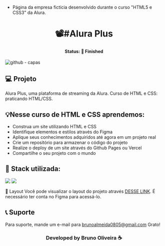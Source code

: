 

- Página da empresa fictícia desenvolvido durante o curso "HTML5 e CSS3" da Alura.


<h1 align="center">📽#Alura Plus</h1>
<h4 align="center"> Status: 🚀 Finished </h4>

![github - capas](https://user-images.githubusercontent.com/109918729/190032267-a701dc3f-cc7c-4c30-924d-40df33ec06e0.png)

## 💻 Projeto
Alura Plus, uma plataforma de streaming da Alura. Curso de HTML e CSS: praticando HTML/CSS.

## 💡Nesse curso de HTML e CSS aprendemos:
- Construa um site utilizando HTML e CSS
- Identifique elementos e estilos através do Figma
- Aplique seus conhecimentos adquiridos até agora em um projeto real
- Crie um repositório para armazenar o código do projeto
- Realize o deploy de um site através do Github Pages ou Vercel
- Compartilhe o seu projeto com o mundo


## 🚀 Stack utilizada:
<div>
<img src="https://img.shields.io/badge/HTML5-E34F26?style=for-the-badge&logo=html5&logoColor=white"/>
<img src="https://img.shields.io/badge/CSS3-1572B6?style=for-the-badge&logo=css3&logoColor=white"/>
</div>

🔖 Layout
Você pode visualizar o layout do projeto através [DESSE LINK](https://www.figma.com/file/tFDVyNuKhrT2G03k2dCstW/Alura-Plus---Layout?node-id=0%3A1&t=9HZ6TmyTHFottelS-0). É necessário ter conta no Figma para acessá-lo.


## 📞 Suporte
Para suporte, mande um e-mail para brunoalmeida0805@gmail.com Grato!

<h3 align="center">Developed by Bruno Oliveira ☕</h3>


